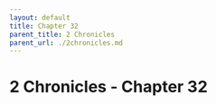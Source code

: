 ```yaml
---
layout: default
title: Chapter 32
parent_title: 2 Chronicles
parent_url: ./2chronicles.md
---
```


# 2 Chronicles - Chapter 32
